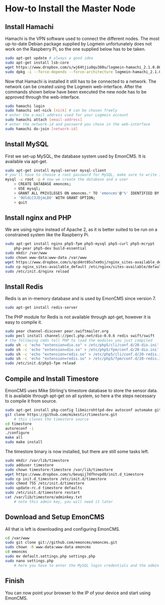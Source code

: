 How-to Install the Master Node
==============================

Install Hamachi
---------------

Hamachi is the VPN software used to connect the different nodes. The most up-to-date Debian package supplied by Logmein unfortunately does not work on the Raspberry Pi, so the one supplied below has to be taken.

~~~~~~~~~bash
sudo apt-get update # always a good idea
sudo apt-get install lsb-core
wget https://www.dropbox.com/s/wj64tjiu0qu380u/logmein-hamachi_2.1.0.86-1_armel.deb
sudo dpkg -i --force-depends --force-architecture logmein-hamachi_2.1.0.86-1_armel.deb
~~~~~~~~~~

Now that Hamachi is installed it still has to be connected to a network. The network can be created using the Logmein web-interface. After the commands shown below have been executed the new node has to be approved through the web-interface.

~~~~~~~~~bash
sudo hamachi login
sudo hamachi set-nick [nick] # can be chosen freely
# enter the e-mail address used for your Logmein account
sudo hamachi attach [email-address]
# enter the network-id and password you chose in the web-interface
sudo hamachi do-join [network-id]
~~~~~~~~~~~~~~~~~


Install MySQL
-------------

First we set-up MySQL, the database system used by EmonCMS. It is available via apt-get.

~~~~~bash
sudo apt-get install mysql-server mysql-client
# you'll have to choose a root password for MySQL, make sure to write it down
mysql -u root -p # now we create the database and a user
	> CREATE DATABASE emoncms;
	> USE mysql;
	> GRANT ALL PRIVILEGES ON emoncms.* TO 'emoncms'@'%' IDENTIFIED BY 
	> '9UldLC3JDjmLDO' WITH GRANT OPTION;
	> quit
~~~~~~~~~~~~~~~~~~~


Install nginx and PHP
---------------------

We are using nginx instead of Apache 2, as it is better suited to be run on a constrained system like the Raspberry Pi.

~~~~~~~~bash
sudo apt-get install nginx php5-fpm php5-mysql php5-curl php5-mcrypt
	php-pear php5-dev build-essential
sudo mkdir /var/www
sudo chown www-data:www-data /var/www
wget https://www.dropbox.com/s/qcd4nt05u7xm9sj/nginx_sites-available_default
sudo cp nginx_sites-available_default /etc/nginx/sites-available/default
sudo /etc/init.d/nginx reload
~~~~~~~~~~~~~~~~~


Install Redis
-------------

Redis is an in-memory database and is used by EmonCMS since version 7.

~~~~~~~bash
sudo apt-get install redis-server
~~~~~~~~~~~~~~~~~~~~~~~~~

The PHP module for Redis is not available through apt-get, however it is easy to compile it.

~~~~~~~~~~~bash
sudo pear channel-discover pear.swiftmailer.org
sudo pecl install channel://pecl.php.net/dio-0.0.6 redis swift/swift
# the following cmds tell PHP to load the modules you just compiled
sudo sh -c 'echo "extension=dio.so" > /etc/php5/cli/conf.d/20-dio.ini'
sudo sh -c 'echo "extension=dio.so" > /etc/php5/fpm/conf.d/20-dio.ini'
sudo sh -c 'echo "extension=redis.so" > /etc/php5/cli/conf.d/20-redis.ini'
sudo sh -c 'echo "extension=redis.so" > /etc/php5/fpm/conf.d/20-redis.ini'
sudo /etc/init.d/php5-fpm reload
~~~~~~~~~~~~~~~~~~


Compile and Install Timestore
-----------------------------

EmonCMS uses Mike Stirling's timestore database to store the sensor data. It is available through apt-get on all system, so here a the steps necessary to compile it from source.

~~~~~~~~~bash
sudo apt-get install pkg-config libmicrohttpd-dev autoconf automake git-core
git clone https://github.com/mikestir/timestore.git
	# this clones the timestore source
cd timestore
autoreconf -i
./configure
make all
sudo make install
~~~~~~~~~~~~~~~~~

The timestore binary is now installed, but there are still some tasks left.

~~~~~~~~~bash
sudo mkdir /var/lib/timestore
sudo adduser timestore
sudo chown timestore:timestore /var/lib/timestore
wget https://www.dropbox.com/s/beuqij7dfhnvpd8/init.d_timestore
sudo cp init.d_timestore /etc/init.d/timestore
sudo chmod 755 /etc/init.d/timestore
sudo update-rc.d timestore defaults
sudo /etc/init.d/timestore restart
cat /var/lib/timestore/adminkey.txt 
	# note this admin key, you will need it later
~~~~~~~~~~~~~~~~~~~~~~


Download and Setup EmonCMS
--------------------------

All that is left is downloading and configuring EmonCMS.

~~~~~~~~~~bash
cd /var/www
sudo git clone git://github.com/emoncms/emoncms.git
sudo chown -R www-data:www-data emoncms
cd emoncms
sudo mv default.settings.php settings.php
sudo nano settings.php 
	# here you have to enter the MySQL login credentials and the admin key
~~~~~~~~~~~~~~~~~~~


Finish
------

You can now point your browser to the IP of your device and start using EmonCMS.